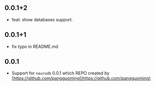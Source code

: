 <!-- 
Copyright (c) 2023- All neurodb_dart_driver authors. All rights reserved. 

This source code is licensed under Apache 2.0 License. 
-->

## 0.0.1+2
- feat: show databases support.

## 0.0.1+1
- fix typo in README.md

## 0.0.1

- Support for `neurodb` 0.0.1 which REPO created by [https://github.com/pangguoming](https://github.com/pangguoming)
